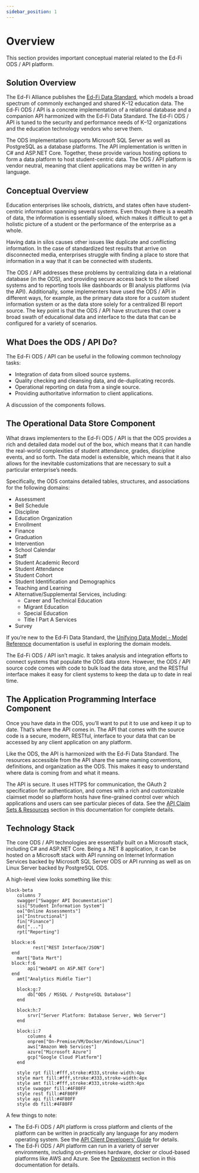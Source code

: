 ```yaml
---
sidebar_position: 1
---
```


# Overview

This section provides important conceptual material related to the Ed-Fi ODS /
API platform.

## Solution Overview

The Ed-Fi Alliance publishes the [Ed-Fi Data
Standard](/reference/data-exchange/data-standard), which models a broad spectrum
of commonly exchanged and shared K–12 education data. The Ed-Fi ODS / API is a
concrete implementation of a relational database and a companion API harmonized
with the Ed-Fi Data Standard. The Ed-Fi ODS / API is tuned to the security and
performance needs of K–12 organizations and the education technology vendors who
serve them.

The ODS implementation supports Microsoft SQL Server as well as PostgreSQL as a
database platforms. The API implementation is written in C# and ASP.NET Core.
Together, these provide various hosting options to form a data platform to host
student-centric data. The ODS / API platform is vendor neutral, meaning that
client applications may be written in any language.

## Conceptual Overview

Education enterprises like schools, districts, and states often have
student-centric information spanning several systems. Even though there is a
wealth of data, the information is essentially siloed, which makes it difficult
to get a holistic picture of a student or the performance of the enterprise as a
whole.

Having data in silos causes other issues like duplicate and conflicting
information. In the case of standardized test results that arrive on
disconnected media, enterprises struggle with finding a place to store that
information in a way that it can be connected with students.

The ODS / API addresses these problems by centralizing data in a relational
database (in the ODS), and providing secure access back to the siloed systems
and to reporting tools like dashboards or BI analysis platforms (via the API).
Additionally, some implementers have used the ODS / API in different ways, for
example, as the primary data store for a custom student information system or as
the data store solely for a centralized BI report source. The key point is that
the ODS / API have structures that cover a broad swath of educational data and
interface to the data that can be configured for a variety of scenarios.

## What Does the ODS / API Do?

The Ed-Fi ODS / API can be useful in the following common technology tasks:

* Integration of data from siloed source systems.
* Quality checking and cleansing data, and de-duplicating records.
* Operational reporting on data from a single source.
* Providing authoritative information to client applications.

A discussion of the components follows.

## The Operational Data Store Component

What draws implementers to the Ed-Fi ODS / API is that the ODS provides a rich
and detailed data model out of the box, which means that it can handle the
real-world complexities of student attendance, grades, discipline events, and so
forth. The data model is extensible, which means that it also allows for the
inevitable customizations that are necessary to suit a particular enterprise’s
needs.

Specifically, the ODS contains detailed tables, structures, and associations for
the following domains:

* Assessment
* Bell Schedule
* Discipline
* Education Organization
* Enrollment
* Finance
* Graduation
* Intervention
* School Calendar
* Staff
* Student Academic Record
* Student Attendance
* Student Cohort
* Student Identification and Demographics
* Teaching and Learning
* Alternative/Supplemental Services, including:
  * Career and Technical Education
  * Migrant Education
  * Special Education
  * Title I Part A Services
* Survey

If you’re new to the Ed-Fi Data Standard, the [Unifying Data Model - Model
Reference](https://edfi.atlassian.net/wiki/spaces/EFDS5/pages/26707002/Unifying+Data+Model+-+v5+Model+Reference) documentation
is useful in exploring the domain models.

The Ed-Fi ODS / API isn’t magic. It takes analysis and integration efforts to
connect systems that populate the ODS data store. However, the ODS / API source
code comes with code to bulk load the data store, and the RESTful interface
makes it easy for client systems to keep the data up to date in real time.

## The Application Programming Interface Component

Once you have data in the ODS, you’ll want to put it to use and keep it up to
date. That’s where the API comes in. The API that comes with the source code is
a secure, modern, RESTful, interface to your data that can be accessed by any
client application on any platform.

Like the ODS, the API is harmonized with the Ed-Fi Data Standard. The resources
accessible from the API share the same naming conventions, definitions, and
organization as the ODS. This makes it easy to understand where data is coming
from and what it means.

The API is secure. It uses HTTPS for communication, the OAuth 2 specification
for authentication, and comes with a rich and customizable claimset model so
platform hosts have fine-grained control over which applications and users can
see particular pieces of data. See the [API Claim Sets &
Resources](./security/api-claim-sets-resources.md)
section in this documentation for complete details.

## Technology Stack

The core ODS / API technologies are essentially built on a Microsoft stack,
including C# and ASP.NET Core. Being a .NET 8 application, it can be hosted on a
Microsoft stack with API running on Internet Information Services backed by
Microsoft SQL Server ODS or API running as well as on Linux Server backed by
PostgreSQL ODS.

A high-level view looks something like this:

```mermaid
block-beta
    columns 7
    swagger["Swagger API Documentation"]
    sis["Student Information System"]
    oa["Online Assessments"]
    in["Instructional"]
    fin["Finance"]
    dot["..."]
    rpt["Reporting"]

  block:e:6
          rest["REST Interface/JSON"]
  end
    mart["Data Mart"]
  block:f:6
        api["WebAPI on ASP.NET Core"]
  end
    amt["Analytics Middle Tier"]

    block:g:7
        db["ODS / MSSQL / PostgreSQL Database"]
    end

    block:h:7
        srvr["Server Platform: Database Server, Web Server"]
    end

    block:i:7
        columns 4
        onprem["On-Premise/VM/Docker/Windows/Linux"]
        aws["Amazon Web Services"]
        azure["Microsoft Azure"]
        gcp["Google Cloud Platform"]
    end

    style rpt fill:#fff,stroke:#333,stroke-width:4px
    style mart fill:#fff,stroke:#333,stroke-width:4px
    style amt fill:#fff,stroke:#333,stroke-width:4px
    style swagger fill:#4F80FF
    style rest fill:#4F80FF
    style api fill:#4F80FF
    style db fill:#4F80FF
```

A few things to note:

* The Ed-Fi ODS / API platform is cross platform and clients of the platform can
  be written in practically any language for any modern operating system. See
  the [API Client Developers' Guide](../client-developers-guide/readme.md) for
  details.
* The Ed-Fi ODS / API platform can run in a variety of server environments,
  including on-premises hardware, docker or cloud-based platforms like AWS and
  Azure. See the [Deployment](./deployment/readme.md) section in this
  documentation for details.
